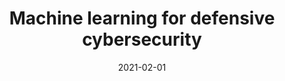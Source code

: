 ---
layout: post
title: Machine learning for defensive cybersecurity
venue: Google Developer Student Club, Delft
date: 2021-02-01
---